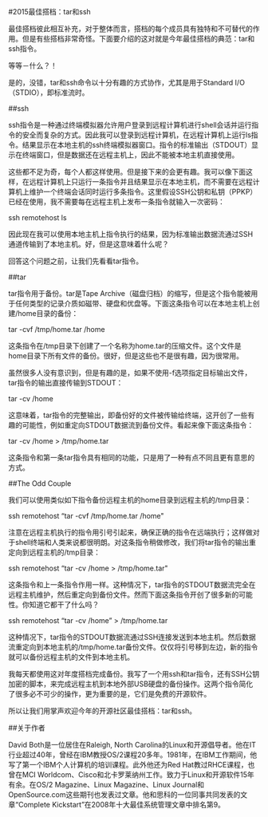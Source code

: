 #2015最佳搭档：tar和ssh

最佳搭档彼此相互补充，对于整体而言，搭档的每个成员具有独特和不可替代的作用。但是有些搭档非常奇怪。下面要介绍的这对就是今年最佳搭档的典范：tar和ssh指令。

等等－什么？！

是的，没错，tar和ssh命令以十分有趣的方式协作，尤其是用于Standard I/O（STDIO），即标准流时。

##ssh

ssh指令是一种通过终端模拟器允许用户登录到远程计算机进行shell会话并运行指令的安全而复杂的方式。因此我可以登录到远程计算机，在远程计算机上运行ls指令。结果显示在本地主机的ssh终端模拟器窗口。指令的标准输出（STDOUT）显示在终端窗口，但是数据还在远程主机上，因此不能被本地主机直接使用。

这些都不足为奇，每个人都这样使用。但是接下来的会更有趣。我可以像下面这样，在远程计算机上只运行一条指令并且结果显示在本地主机，而不需要在远程计算机上维护一个终端会话同时运行多条指令。这里假设SSH公钥和私钥（PPKP）已经在使用，我不需要每在远程主机上发布一条指令就输入一次密码：

ssh remotehost ls

因此现在我可以使用本地主机上指令执行的结果，因为标准输出数据流通过SSH通道传输到了本地主机。好，但是这意味着什么呢？

回答这个问题之前，让我们先看看tar指令。

##tar

tar指令用于备份。tar是Tape Archive（磁盘归档）的缩写，但是这个指令能被用于任何类型的记录介质如磁带、硬盘和优盘等。下面这条指令可以在本地主机上创建/home目录的备份：

tar -cvf /tmp/home.tar /home

这条指令在/tmp目录下创建了一个名称为home.tar的压缩文件。这个文件是home目录下所有文件的备份。很好，但是这些也不是很有趣，因为很常用。

虽然很多人没有意识到，但是有趣的是，如果不使用-f选项指定目标输出文件，tar指令的输出直接传输到STDOUT：

tar -cv /home

这意味着，tar指令的完整输出，即备份好的文件被传输给终端，这开创了一些有趣的可能性，例如重定向STDOUT数据流到备份文件。看起来像下面这条指令：

tar -cv /home &gt; /tmp/home.tar

这条指令和第一条tar指令具有相同的功能，只是用了一种有点不同且更有意思的方式。

##The Odd Couple

我们可以使用类似如下指令备份远程主机的home目录到远程主机的/tmp目录：

ssh remotehost “tar -cvf /tmp/home.tar /home"

注意在远程主机执行的指令用引号引起来，确保正确的指令在远端执行；这样做对于shell终端和人类来说都很明朗。对这条指令稍做修改，我们将tar指令的输出重定向到远程主机的/tmp目录：

ssh remotehost “tar -cv /home &gt; /tmp/home.tar"

这条指令和上一条指令作用一样。这种情况下，tar指令的STDOUT数据流完全在远程主机维护，然后重定向到备份文件。然而下面这条指令开创了很多新的可能性。你知道它都干了什么吗？

ssh remotehost “tar -cv /home” &gt; /tmp/home.tar

这种情况下，tar指令的STDOUT数据流通过SSH连接发送到本地主机。然后数据流重定向到本地主机的/tmp/home.tar备份文件。仅仅将引号移到左边，新的指令就可以备份远程主机的文件到本地主机。

我每天都使用这对年度搭档完成备份。我写了一个用ssh和tar指令，还有SSH公钥加密的脚本，来完成远程主机到本地外部USB硬盘的备份操作。这两个指令简化了很多必不可少的操作，更为重要的是，它们是免费的开源软件。

所以让我们用掌声欢迎今年的开源社区最佳搭档：tar和ssh。

##关于作者

David Both是一位居住在Raleigh, North Carolina的Linux和开源倡导者。他在IT行业超过40年，曾经在IBM教授OS/2课程20多年。1981年，在IBM工作期间，他写了第一个IBM个人计算机的培训课程。此外他还为Red Hat教过RHCE课程，也曾在MCI Worldcom、Cisco和北卡罗莱纳州工作。致力于Linux和开源软件15年有余。在OS/2 Magazine、Linux Magazine、Linux Journal和OpenSource.com这些期刊也发表过文章。他和思科的一位同事共同发表的文章“Complete Kickstart”在2008年十大最佳系统管理文章中排名第9。